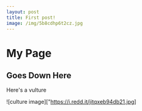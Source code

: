 ```yaml
---
layout: post
title: First post!
image: /img/5b8cdhp6t2cz.jpg
---
```


# My Page

## Goes Down Here

Here's a vulture

![culture image]["https://i.redd.it/jitqxeb94db21.jpg]
